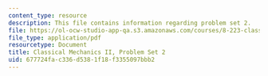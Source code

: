 ```yaml
---
content_type: resource
description: This file contains information regarding problem set 2.
file: https://ol-ocw-studio-app-qa.s3.amazonaws.com/courses/8-223-classical-mechanics-ii-january-iap-2017/677724fac336d5381f18f3355097bbb2_MIT8_223IAP17_pset2.pdf
file_type: application/pdf
resourcetype: Document
title: Classical Mechanics II, Problem Set 2
uid: 677724fa-c336-d538-1f18-f3355097bbb2
---
```

